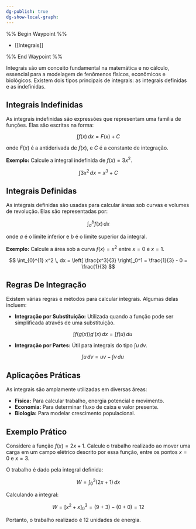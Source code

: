 ```yaml
---
dg-publish: true
dg-show-local-graph:
---
```

%% Begin Waypoint %%

- [[Integrais]]

%% End Waypoint %%

Integrais são um conceito fundamental na matemática e no cálculo, essencial para a modelagem de fenômenos físicos, econômicos e biológicos. Existem dois tipos principais de integrais: as integrais definidas e as indefinidas.

## Integrais Indefinidas

As integrais indefinidas são expressões que representam uma família de funções. Elas são escritas na forma:

$$ \int f(x) \, dx = F(x) + C $$

onde $F(x)$ é a antiderivada de $f(x)$, e $C$ é a constante de integração.

**Exemplo:**
Calcule a integral indefinida de $f(x) = 3x^2$.

$$ \int 3x^2 \, dx = x^3 + C $$

## Integrais Definidas

As integrais definidas são usadas para calcular áreas sob curvas e volumes de revolução. Elas são representadas por:

$$ \int_{a}^{b} f(x) \, dx $$

onde $a$ é o limite inferior e $b$ é o limite superior da integral.

**Exemplo:**
Calcule a área sob a curva $f(x) = x^2$ entre $x=0$ e $x=1$.

$$ \int_{0}^{1} x^2 \, dx = \left[ \frac{x^3}{3} \right]_0^1 = \frac{1}{3} - 0 = \frac{1}{3} $$

## Regras De Integração

Existem várias regras e métodos para calcular integrais. Algumas delas incluem:

- **Integração por Substituição:** Utilizada quando a função pode ser simplificada através de uma substituição.

  $$ \int f(g(x))g'(x) \, dx = \int f(u) \, du $$

- **Integração por Partes:** Útil para integrais do tipo $\int u \, dv$.

  $$ \int u \, dv = uv - \int v \, du $$

## Aplicações Práticas

As integrais são amplamente utilizadas em diversas áreas:

- **Física:** Para calcular trabalho, energia potencial e movimento.
- **Economia:** Para determinar fluxo de caixa e valor presente.
- **Biologia:** Para modelar crescimento populacional.

## Exemplo Prático

Considere a função $f(x) = 2x + 1$. Calcule o trabalho realizado ao mover uma carga em um campo elétrico descrito por essa função, entre os pontos $x=0$ e $x=3$.

O trabalho é dado pela integral definida:

$$ W = \int_{0}^{3} (2x + 1) \, dx $$

Calculando a integral:

$$ W = \left[ x^2 + x \right]_0^3 = (9 + 3) - (0 + 0) = 12 $$

Portanto, o trabalho realizado é $12$ unidades de energia.
